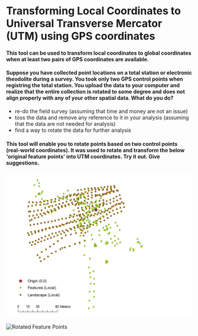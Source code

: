 # Transforming Local Coordinates to Universal Transverse Mercator (UTM) using GPS coordinates
#### This tool can be used to transform local coordinates to global coordinates when at least two pairs of GPS coordinates are available.

#### Suppose you have collected point locations on a total station or electronic theodolite during a survey. You took only two GPS control points when registring the total station. You upload the data to your computer and realize that the entire collection is rotated to some degree and does not align properly with any of your other spatial data. What do you do? 

* re-do the field survey (assuming that time and money are not an issue)
* toss the data and remove any reference to it in your analysis (assuming that the data are not needed for analysis)
* find a way to rotate the data for further analysis

#### This tool will enable you to rotate points based on two control points (real-world coordinates). It was used to rotate and transform the below 'original feature points' into UTM coordinates. Try it out. Give suggestions.

![Original Feature Points](images/original-feature-points.png "Original Feature Points") 


![Rotated Feature Points](https://github.com/MariaYulmetova88/Transferring-local-coordinates-to-UTM-using-the-GPS-coordinates/images/rotated-feature-points.png "Rotated Feature Points")



